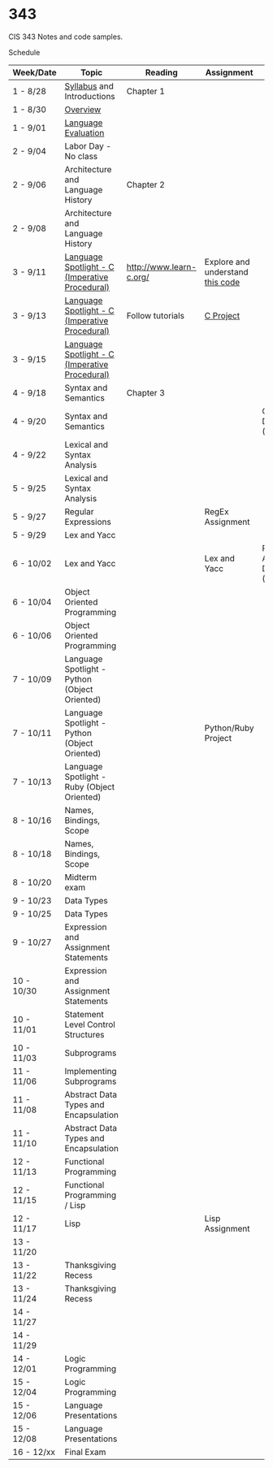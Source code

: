 # 343
CIS 343 Notes and code samples.

Schedule

| Week/Date | Topic | Reading | Assignment | Notes |
|------|-------|---------|------------|-------|
| 1 - 8/28 | [Syllabus](./syllabus.md "Class syllabus") and Introductions | Chapter 1 | | |
| 1 - 8/30 | [Overview](https://gitpitch.com/irawoodring/343/master?p=overview "Overview slides") | | |
| 1 - 9/01 | [Language Evaluation](https://gitpitch.com/irawoodring/343/master?p=language-evaluation "Language evaluation slides") | | | |
| 2 - 9/04 | Labor Day - No class | | | |
| 2 - 9/06 | Architecture and Language History | Chapter 2 | | |
| 2 - 9/08 | Architecture and Language History | | | |
| 3 - 9/11 | [Language Spotlight - C (Imperative Procedural)](https://gitpitch.com/irawoodring/343/master?p=c-lectures "C Lecture") | http://www.learn-c.org/ | Explore and understand [this code](https://github.com/irawoodring/pointer_perils "Pointers in C")| |
| 3 - 9/13 | [Language Spotlight - C (Imperative Procedural)](https://gitpitch.com/irawoodring/343/master?p=c-lectures "C Lecture") | Follow tutorials | [C Project](./assignments/reverse-file-in-c.md "Project 1 in C") | |
| 3 - 9/15 | [Language Spotlight - C (Imperative Procedural)](https://gitpitch.com/irawoodring/343/master?p=c-lectures "C Lecture") | | | |
| 4 - 9/18 | Syntax and Semantics | Chapter 3 | | |
| 4 - 9/20 | Syntax and Semantics | | | C Exercises Due (Blackboard)|
| 4 - 9/22 | Lexical and Syntax Analysis | | | |
| 5 - 9/25 | Lexical and Syntax Analysis | | | |
| 5 - 9/27 | Regular Expressions | | RegEx Assignment | |
| 5 - 9/29 | Lex and Yacc | | | |
| 6 - 10/02 | Lex and Yacc | | Lex and Yacc | RegEx Assignment Due (Blackboard) |
| 6 - 10/04 | Object Oriented Programming | | | |
| 6 - 10/06 | Object Oriented Programming | | | |
| 7 - 10/09 | Language Spotlight - Python (Object Oriented)| | | |
| 7 - 10/11 | Language Spotlight - Python (Object Oriented)| | Python/Ruby Project | |
| 7 - 10/13 | Language Spotlight - Ruby (Object Oriented)| | | |
| 8 - 10/16 | Names, Bindings, Scope | | | |
| 8 - 10/18 | Names, Bindings, Scope | | | |
| 8 - 10/20 | Midterm exam | | | |
| 9 - 10/23 | Data Types | | | |
| 9 - 10/25 | Data Types | | | |
| 9 - 10/27 | Expression and Assignment Statements | | | |
| 10 - 10/30 | Expression and Assignment Statements | | | |
| 10 - 11/01 | Statement Level Control Structures | | | |
| 10 - 11/03 | Subprograms | | | |
| 11 - 11/06 | Implementing Subprograms | | | |
| 11 - 11/08 | Abstract Data Types and Encapsulation | | | |
| 11 - 11/10 | Abstract Data Types and Encapsulation | | | |
| 12 - 11/13 | Functional Programming | | | |
| 12 - 11/15 | Functional Programming / Lisp | | | |
| 12 - 11/17 | Lisp | | Lisp Assignment | |
| 13 - 11/20 | | |  | |
| 13 - 11/22 | Thanksgiving Recess | | | |
| 13 - 11/24 | Thanksgiving Recess | | | |
| 14 - 11/27 | | | | |
| 14 - 11/29 | | | | |
| 14 - 12/01 | Logic Programming | | | |
| 15 - 12/04 | Logic Programming | | | |
| 15 - 12/06 | Language Presentations | | | |
| 15 - 12/08 | Language Presentations | | | |
| 16 - 12/xx | Final Exam | | | |
